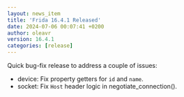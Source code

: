 ```yaml
---
layout: news_item
title: 'Frida 16.4.1 Released'
date: 2024-07-06 00:07:41 +0200
author: oleavr
version: 16.4.1
categories: [release]
---
```


Quick bug-fix release to address a couple of issues:

- device: Fix property getters for `id` and `name`.
- socket: Fix `Host` header logic in negotiate_connection().

